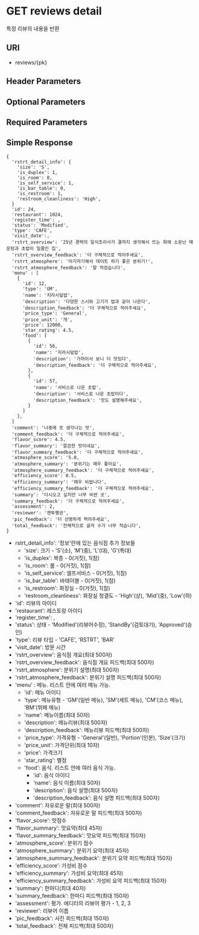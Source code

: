 # GET reviews detail

특정 리뷰의 내용을 반환

## URI

- reviews/{pk}


## Header Parameters


## Optional Parameters


## Required Parameters


## Simple Response

```{.json}
{
  'rstrt_detail_info': {
    'size': 'S',
    'is_duplex': 1, 
    'is_room': 0, 
    'is_self_service': 1, 
    'is_bar_table': 0,
    'is_restroom': 1,
    'restroom_cleanliness': 'High',
  }
  'id': 24, 
  'restaurant': 1024, 
  'register_time': ,
  'status': 'Modified', 
  'type': 'CAFE',
  'visit_date':,
  'rstrt_overview': '25년 경력의 일식조리사가 결까지 생각해서 뜨는 회에 소문난 매운탕과 초밥이 일품인 집',
  'rstrt_overview_feedback': '더 구체적으로 적어주세요',
  'rstrt_atmosphere': '아기자기해서 데이트 하기 좋은 분위기!',
  'rstrt_atmosphere_feedback': '잘 적었습니다',
  'menu' : [
    {
      'id': 12,
      'type': 'GM',
      'name': '지라시덮밥',
      'description': '다양한 스시와 고기가 밥과 같이 나온다',
      'description_feedback': '더 구체적으로 적어주세요',
      'price_type': 'General',
      'price_unit': '개',
      'price': 12000,
      'star_rating': 4.5,
      'food': [
        {
          'id': 56,
          'name': '지라시덮밥',
          'description': '가까이서 보니 더 맛있다',
          'description_feedback': '더 구체적으로 적어주세요',
        },
        {
          'id': 57,
          'name': '서비스로 나온 초밥',
          'description': '서비스로 나온 초밥이다',
          'description_feedback': '맛도 설명해주세요',
        }
      ]
    },
  ]
  'comment': '나중에 또 생각나는 맛',
  'comment_feedback': '더 구체적으로 적어주세요',
  'flavor_score': 4.5, 
  'flavor_summary': '깔끔한 맛이네요',
  'flavor_summary_feedback': '더 구체적으로 적어주세요',
  'atmosphere_score': '5.0,
  'atmosphere_summary': '분위기는 매우 좋아요',
  'atmosphere_summary_feedback': '더 구체적으로 적어주세요',
  'efficiency_score': 0.5,
  'efficiency_summary': '매우 비쌉니다',
  'efficiency_summary_feedback': '더 구체적으로 적어주세요',
  'summary': '다시오고 싶지만 너무 비싼 곳',
  'summary_feedback': '더 구체적으로 적어주세요',
  'assessment': 2,
  'reviewer': '젠투펭귄',
  'pic_feedback': '더 선명하게 찍어주세요',
  'total_feedback': '전체적으로 글자 수가 너무 적습니다',
}
```

- rstrt_detail_info': '정보'란에 있는 음식점 추가 정보들
  -  'size': 크기 - 'S'(소), 'M'(중), 'L'(대), 'G'(특대)
  -  'is_duplex': 복층 - 0(거짓), 1(참)
  -  'is_room': 룸 - 0(거짓), 1(참)
  -  'is_self_service': 셀프서비스 - 0(거짓), 1(참)
  -  'is_bar_table': 바테이블 - 0(거짓), 1(참)
  -  'is_restroom': 화장실 - 0(거짓), 1(참)
  - 'restroom_cleanliness': 화장실 청결도 - 'High'(상), 'Mid'(중), 'Low'(하)
- 'id': 리뷰의 아이디
- 'restaurant': 레스토랑 아이디 
- 'register_time': ,
- 'status': 상태 - 'Modified'(리뷰어수정), 'StandBy'(검토대기), 'Approved'(승인)
- 'type': 리뷰 타입 - 'CAFE', 'RSTRT', 'BAR'
- 'visit_date': 방문 시간
- 'rstrt_overview': 음식점 개요(최대 500자)
- 'rstrt_overview_feedback': 음식점 개요 피드백(최대 500자)
- 'rstrt_atmosphere': 분위기 설명(최대 500자)
- 'rstrt_atmosphere_feedback': 분위기 설명 피드백(최대 500자)
- 'menu' : 메뉴. 리스트 안에 여러 메뉴 가능.
  - 'id': 메뉴 아이디
  - 'type': 메뉴유형 - 'GM'(일반 메뉴), 'SM'(세트 메뉴), 'CM'(코스 메뉴), 'BM'(뷔페 메뉴)
  - 'name': 메뉴이름(최대 50자)
  - 'description': 메뉴리뷰(최대 500자)
  - 'description_feedback': 메뉴리뷰 피드백(최대 500자)
  - 'price_type': 가격유형 - 'General'(일반), 'Portion'(인분), 'Size'(크기)
  - 'price_unit': 가격단위(최대 10자)
  - 'price': 가격크기
  - 'star_rating': 별점
  - 'food': 음식. 리스트 안에 여러 음식 가능.   
    - 'id': 음식 아이디
    - 'name': 음식 이름(최대 50자)
    - 'description': 음식 설명(최대 500자)
    - 'description_feedback': 음식 설명 피드백(최대 500자)
- 'comment': 자유로운 말(최대 500자)
- 'comment_feedback': 자유로운 말 피드백(최대 500자)
- 'flavor_score': 맛점수
- 'flavor_summary': 맛요약(최대 45자)
- 'flavor_summary_feedback': 맛요약 피드백(최대 150자)
- 'atmosphere_score': 분위기 점수
- 'atmosphere_summary': 분위기 요약(최대 45자)
- 'atmosphere_summary_feedback': 분위기 요약 피드백(최대 150자)
- 'efficiency_score': 가성비 점수
- 'efficiency_summary': 가성비 요약(최대 45자)
- 'efficiency_summary_feedback': 가성비 요약 피드백(최대 150자)
- 'summary': 한마디(최대 40자)
- 'summary_feedback': 한마디 피드백(최대 150자)
- 'assessment': 평가. 에디터의 리뷰어 평가 - 1, 2, 3
- 'reviewer': 리뷰어 이름
- 'pic_feedback': 사진 피드백(최대 150자)
- 'total_feedback': 전체 피드백(최대 500자)